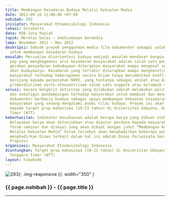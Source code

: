 ```yaml
---
title: Membangun Kesadaran Budaya Melalui Kekuatan Media
date: 2011-09-16 11:08:00 +07:00
nohibah: 293
inisiator: Masyarakat Etnomusikologi Indonesia
lokasi: Surakarta
dana: 850 Juta Rupiah
topik: Meretas batas – kebhinekaan bermedia
lama: November 2011 – Mei 2012
deskripsi: Sebuah proyek penggunaan media film dokumenter sebagai salah satu sarana
  untuk membangun kesadaran budaya
masalah: Persoalan disorientasi budaya menjadi masalah mendasar bangsa ini. Arus budaya
  pop yang menghegemoni arus kesadaran masyarakat adalah salah satu penyebabnya. Melalui
  gerakan penyadaran kebudayaan diharapkan masyarakat mampu mengenal secara mendalam
  akar budayaanya. Kesadaran yang terlahir diharapkan mampu mengkonstruksi pemahaman
  masyarakat terhadap keberagaman secara bijak tanpa menimbulkan konflik budaya yang
  berujung kepada perpecahan NKRI, yang tentunya sebagai akibat atau dampak dari sikap
  primordialisme serta etnosentrisme salah satu anggota atau kelompok masyarakat tertentu
solusi: Secara kongkrit aktivitas yang dilakukan adalah melakukan pelatihan, pembinaan
  dan sekaligus pendampingan terhadap masyarakat untuk membuat dan menghasilkan karya-karya
  dokumenter berbasis budaya sebagai upaya membangun kekuatan kesadaran budaya ditengah-tengah
  masyarakat yang sedang mengalami anomi nilai budaya. Proyek ini akan memberi keuntungan
  kepada target grup mahasiswa (19-23 tahun) di Universitas Udayana, Kupang Nusa Tenggara
  Timor (NTT)
keberhasilan: Indikator kesuksesan adalah berupa karya yang dibuat oleh masyarakat.
  Kelayakan karya akan ditunjukkan atau diputar perdana kepada masyarakat luas melalui
  forum seminar dan diskusi yang akan dibuat dengan judul “Membangun Kesadaran Budaya
  Melalui Kekuatan Media” Forum tersebut akan menghadirkan beberapa pembicara dan
  menghadirkan Dinas terkait dalam hal ini adalah Dinas Pariwisata Seni dan Budaya
  Propinsi
organisasi: Masyarakat Etnomusikologi Indonesia
diuntungkan: Target grup mahasiswa (19-23 tahun) di Universitas Udayana, Kupang Nusa
  Tenggara Timor (NTT)
layout: hibahcmb
---
```


![293](/static/img/hibahcmb/293.png){: .img-responsive }{: width="350" }

### {{ page.nohibah }} - {{ page.title }}

---
